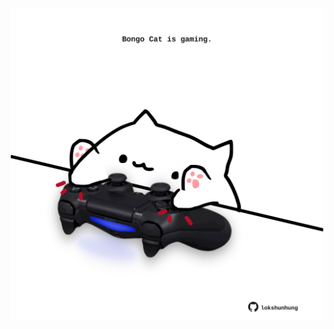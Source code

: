 <!-- built at 06/08/2022, 17:02:27 UTC -->
<p align="center">
  <img width="500" height="500" src="./ReadmeImage.svg">
</p>
